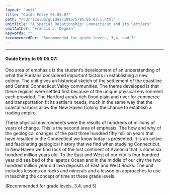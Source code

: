 ```yaml
---
layout: "unit"
title: "Guide Entry 95.05.07"
path: "/curriculum/guides/1995/5/95.05.07.x.html"
unitTitle: "A Special Relationship: Connecticut and Its Settlers"
unitAuthor: "Francis J. Degnan"
keywords: ""
recommendedFor: "Recommended for grade levels, 3,4, and 5"
---
```

<body>
<hr/>
<h4>
Guide Entry to 95.05.07:
</h4>
One area of emphasis is the student’s development of an understanding of what the Puritans considered important factors in establishing a new colony. The unit gives an historical sketch of the settlement of the coastline and Central Connecticut Valley communities. The theme developed is that these regions were settled first because of the unique physical environment each provided. The Hartford area’s rich flood plain and river for commerce and transportation fit its settler’s needs, much in the same way that the coastal harbors allow the New Haven Colony the chance to establish a trading empire.
<p>
These physical environments were the results of hundreds of millions of years of change. This is the second area of emphasis. The how and why of the geological changes of the past three hundred fifty million years that have resulted in the Connecticut we know today is presented. It is an active and fascinating geological history that we find when studying Connecticut. In New Haven we find rock of the lost continent of Avalonia that is some six hundred million years old. To the East and West of our city is four hundred year old sea bed of the Iapetos Ocean and in the middle of our city the two hundred million year old lava deposits of East and West Rocks. The unit includes lessons on rocks and minerals and a lesson on approaches to use in teaching the concept of time at these grade levels.
</p>
<p>
(Recommended for grade levels, 3,4, and 5)
</p>
</body>